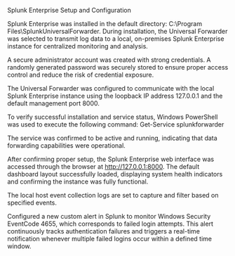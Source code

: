 Splunk Enterprise Setup and Configuration

Splunk Enterprise was installed in the default directory:
C:\Program Files\SplunkUniversalForwarder.
During installation, the Universal Forwarder was selected to transmit log data to a local, on-premises Splunk Enterprise instance for centralized monitoring and analysis.

A secure administrator account was created with strong credentials. A randomly generated password was securely stored to ensure proper access control and reduce the risk of credential exposure.

The Universal Forwarder was configured to communicate with the local Splunk Enterprise instance using the loopback IP address 127.0.0.1 and the default management port 8000.

To verify successful installation and service status, Windows PowerShell was used to execute the following command:
Get-Service splunkforwarder


The service was confirmed to be active and running, indicating that data forwarding capabilities were operational.

After confirming proper setup, the Splunk Enterprise web interface was accessed through the browser at http://127.0.0.1:8000. The default dashboard layout successfully loaded, displaying system health indicators and confirming the instance was fully functional.


The local host event collection logs are set to capture and filter based on specified events.

Configured a new custom alert in Splunk to monitor Windows Security EventCode 4655, which corresponds to failed login attempts.
This alert continuously tracks authentication failures and triggers a real-time notification whenever multiple failed logins occur within a defined time window.

